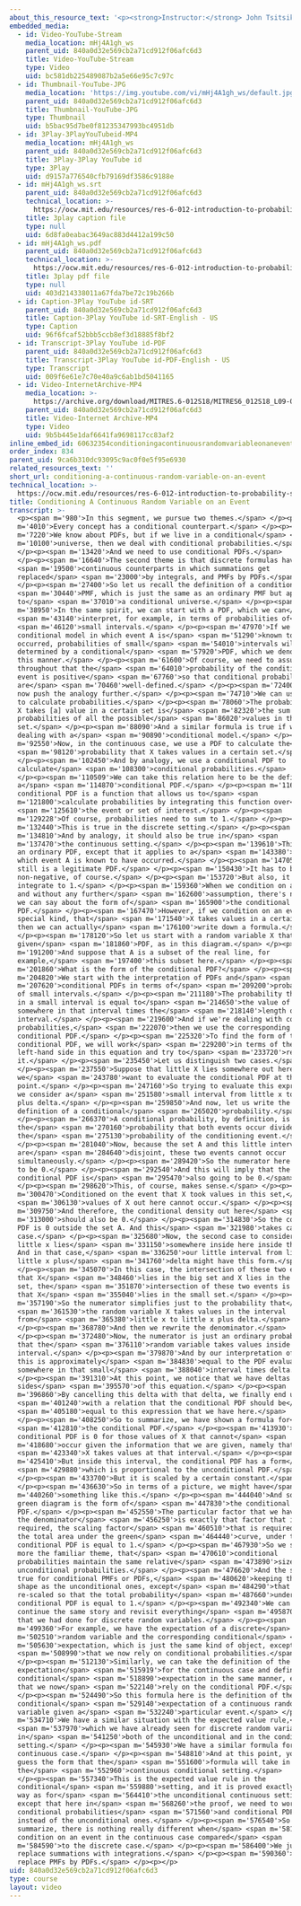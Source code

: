 ```yaml
---
about_this_resource_text: '<p><strong>Instructor:</strong> John Tsitsiklis</p>'
embedded_media:
  - id: Video-YouTube-Stream
    media_location: mHj4A1gh_ws
    parent_uid: 840a0d32e569cb2a71cd912f06afc6d3
    title: Video-YouTube-Stream
    type: Video
    uid: bc581db225489087b2a5e66e95c7c97c
  - id: Thumbnail-YouTube-JPG
    media_location: 'https://img.youtube.com/vi/mHj4A1gh_ws/default.jpg'
    parent_uid: 840a0d32e569cb2a71cd912f06afc6d3
    title: Thumbnail-YouTube-JPG
    type: Thumbnail
    uid: b5bac95d7be0f81235347993bc4951db
  - id: 3Play-3PlayYouTubeid-MP4
    media_location: mHj4A1gh_ws
    parent_uid: 840a0d32e569cb2a71cd912f06afc6d3
    title: 3Play-3Play YouTube id
    type: 3Play
    uid: d9157a776540cfb79169df3586c9188e
  - id: mHj4A1gh_ws.srt
    parent_uid: 840a0d32e569cb2a71cd912f06afc6d3
    technical_location: >-
      https://ocw.mit.edu/resources/res-6-012-introduction-to-probability-spring-2018/part-i-the-fundamentals/conditioning-a-continuous-random-variable-on-an-event/mHj4A1gh_ws.srt
    title: 3play caption file
    type: null
    uid: 6d8fa0eabac3649ac883d4412a199c50
  - id: mHj4A1gh_ws.pdf
    parent_uid: 840a0d32e569cb2a71cd912f06afc6d3
    technical_location: >-
      https://ocw.mit.edu/resources/res-6-012-introduction-to-probability-spring-2018/part-i-the-fundamentals/conditioning-a-continuous-random-variable-on-an-event/mHj4A1gh_ws.pdf
    title: 3play pdf file
    type: null
    uid: 403d214338011a67fda7be72c19b266b
  - id: Caption-3Play YouTube id-SRT
    parent_uid: 840a0d32e569cb2a71cd912f06afc6d3
    title: Caption-3Play YouTube id-SRT-English - US
    type: Caption
    uid: 96f6fcaf52bbb5ccb8ef3d18885f8bf2
  - id: Transcript-3Play YouTube id-PDF
    parent_uid: 840a0d32e569cb2a71cd912f06afc6d3
    title: Transcript-3Play YouTube id-PDF-English - US
    type: Transcript
    uid: 009f6e61e7c70e40a9c6ab1bd5041165
  - id: Video-InternetArchive-MP4
    media_location: >-
      https://archive.org/download/MITRES.6-012S18/MITRES6_012S18_L09-02_300k.mp4
    parent_uid: 840a0d32e569cb2a71cd912f06afc6d3
    title: Video-Internet Archive-MP4
    type: Video
    uid: 9b5b445e1daf6641fa9698117cc83af2
inline_embed_id: 60632354conditioningacontinuousrandomvariableonanevent74604397
order_index: 834
parent_uid: 9ca6b310dc93095c9ac0f0e5f95e6930
related_resources_text: ''
short_url: conditioning-a-continuous-random-variable-on-an-event
technical_location: >-
  https://ocw.mit.edu/resources/res-6-012-introduction-to-probability-spring-2018/part-i-the-fundamentals/conditioning-a-continuous-random-variable-on-an-event
title: Conditioning A Continuous Random Variable on an Event
transcript: >-
  <p><span m='980'>In this segment, we pursue two themes.</span> </p><p><span
  m='4010'>Every concept has a conditional counterpart.</span> </p><p><span
  m='7220'>We know about PDFs, but if we live in a conditional</span> <span
  m='10100'>universe, then we deal with conditional probabilities.</span>
  </p><p><span m='13420'>And we need to use conditional PDFs.</span>
  </p><p><span m='16640'>The second theme is that discrete formulas have</span>
  <span m='19500'>continuous counterparts in which summations get
  replaced</span> <span m='23000'>by integrals, and PMFs by PDFs.</span>
  </p><p><span m='27400'>So let us recall the definition of a conditional</span>
  <span m='30440'>PMF, which is just the same as an ordinary PMF but applied
  to</span> <span m='37010'>a conditional universe.</span> </p><p><span
  m='38950'>In the same spirit, we can start with a PDF, which we can</span>
  <span m='43140'>interpret, for example, in terms of probabilities of</span>
  <span m='46120'>small intervals.</span> </p><p><span m='47970'>If we move to a
  conditional model in which event A is</span> <span m='51290'>known to have
  occurred, probabilities of small</span> <span m='54010'>intervals will then be
  determined by a conditional</span> <span m='57920'>PDF, which we denote in
  this manner.</span> </p><p><span m='61600'>Of course, we need to assume
  throughout that the</span> <span m='64010'>probability of the conditioning
  event is positive</span> <span m='67760'>so that conditional probabilities
  are</span> <span m='70460'>well-defined.</span> </p><p><span m='72400'>Let us
  now push the analogy further.</span> </p><p><span m='74710'>We can use a PMF
  to calculate probabilities.</span> </p><p><span m='78060'>The probability that
  X takes [a] value in a certain set is</span> <span m='82320'>the sum of the
  probabilities of all the possible</span> <span m='86020'>values in that
  set.</span> </p><p><span m='88090'>And a similar formula is true if we're
  dealing with a</span> <span m='90890'>conditional model.</span> </p><p><span
  m='92550'>Now, in the continuous case, we use a PDF to calculate the</span>
  <span m='98120'>probability that X takes values in a certain set.</span>
  </p><p><span m='102450'>And by analogy, we use a conditional PDF to
  calculate</span> <span m='108300'>conditional probabilities.</span>
  </p><p><span m='110509'>We can take this relation here to be the definition of
  a</span> <span m='114870'>conditional PDF.</span> </p><p><span m='116840'>So a
  conditional PDF is a function that allows us to</span> <span
  m='121800'>calculate probabilities by integrating this function over</span>
  <span m='125610'>the event or set of interest.</span> </p><p><span
  m='129228'>Of course, probabilities need to sum to 1.</span> </p><p><span
  m='132440'>This is true in the discrete setting.</span> </p><p><span
  m='134810'>And by analogy, it should also be true in</span> <span
  m='137470'>the continuous setting.</span> </p><p><span m='139610'>This is just
  an ordinary PDF, except that it applies to a</span> <span m='143380'>model in
  which event A is known to have occurred.</span> </p><p><span m='147050'>But it
  still is a legitimate PDF.</span> </p><p><span m='150430'>It has to be
  non-negative, of course.</span> </p><p><span m='153720'>But also, it needs to
  integrate to 1.</span> </p><p><span m='159360'>When we condition on an event
  and without any further</span> <span m='162600'>assumption, there's not much
  we can say about the form of</span> <span m='165900'>the conditional
  PDF.</span> </p><p><span m='167470'>However, if we condition on an event of a
  special kind, that</span> <span m='171540'>X takes values in a certain set,
  then we can actually</span> <span m='176100'>write down a formula.</span>
  </p><p><span m='178120'>So let us start with a random variable X that has a
  given</span> <span m='181860'>PDF, as in this diagram.</span> </p><p><span
  m='191200'>And suppose that A is a subset of the real line, for
  example,</span> <span m='197400'>this subset here.</span> </p><p><span
  m='201860'>What is the form of the conditional PDF?</span> </p><p><span
  m='204820'>We start with the interpretation of PDFs and</span> <span
  m='207620'>conditional PDFs in terms of</span> <span m='209200'>probabilities
  of small intervals.</span> </p><p><span m='211180'>The probability that X lies
  in a small interval is equal to</span> <span m='214650'>the value of the PDF
  somewhere in that interval times the</span> <span m='218140'>length of the
  interval.</span> </p><p><span m='219600'>And if we're dealing with conditional
  probabilities,</span> <span m='222070'>then we use the corresponding
  conditional PDF.</span> </p><p><span m='225320'>To find the form of the
  conditional PDF, we will work</span> <span m='229200'>in terms of the
  left-hand side in this equation and try to</span> <span m='233720'>rewrite
  it.</span> </p><p><span m='235450'>Let us distinguish two cases.</span>
  </p><p><span m='237550'>Suppose that little X lies somewhere out here, and
  we</span> <span m='243780'>want to evaluate the conditional PDF at that
  point.</span> </p><p><span m='247160'>So trying to evaluate this expression,
  we consider a</span> <span m='251580'>small interval from little x to little x
  plus delta.</span> </p><p><span m='259850'>And now, let us write the
  definition of a conditional</span> <span m='265020'>probability.</span>
  </p><p><span m='266370'>A conditional probability, by definition, is equal to
  the</span> <span m='270160'>probability that both events occur divided by
  the</span> <span m='275130'>probability of the conditioning event.</span>
  </p><p><span m='281040'>Now, because the set A and this little interval
  are</span> <span m='284640'>disjoint, these two events cannot occur
  simultaneously.</span> </p><p><span m='289420'>So the numerator here is going
  to be 0.</span> </p><p><span m='292540'>And this will imply that the
  conditional PDF is</span> <span m='295470'>also going to be 0.</span>
  </p><p><span m='298620'>This, of course, makes sense.</span> </p><p><span
  m='300470'>Conditioned on the event that X took values in this set,</span>
  <span m='306130'>values of X out here cannot occur.</span> </p><p><span
  m='309750'>And therefore, the conditional density out here</span> <span
  m='313000'>should also be 0.</span> </p><p><span m='314830'>So the conditional
  PDF is 0 outside the set A. And this</span> <span m='321980'>takes care of one
  case.</span> </p><p><span m='325680'>Now, the second case to consider is when
  little x lies</span> <span m='331150'>somewhere inside here inside the set A.
  And in that case,</span> <span m='336250'>our little interval from little x to
  little x plus</span> <span m='341760'>delta might have this form.</span>
  </p><p><span m='345070'>In this case, the intersection of these two events,
  that X</span> <span m='348460'>lies in the big set and X lies in the small
  set, the</span> <span m='351870'>intersection of these two events is the event
  that X</span> <span m='355040'>lies in the small set.</span> </p><p><span
  m='357190'>So the numerator simplifies just to the probability that</span>
  <span m='361530'>the random variable X takes values in the interval
  from</span> <span m='365380'>little x to little x plus delta.</span>
  </p><p><span m='368780'>And then we rewrite the denominator.</span>
  </p><p><span m='372480'>Now, the numerator is just an ordinary probability
  that the</span> <span m='376110'>random variable takes values inside a small
  interval.</span> </p><p><span m='379870'>And by our interpretation of PDFs,
  this is approximately</span> <span m='384830'>equal to the PDF evaluated
  somewhere in that small</span> <span m='388040'>interval times delta.</span>
  </p><p><span m='391310'>At this point, we notice that we have deltas on both
  sides</span> <span m='395570'>of this equation.</span> </p><p><span
  m='396860'>By cancelling this delta with that delta, we finally end up</span>
  <span m='401240'>with a relation that the conditional PDF should be</span>
  <span m='405180'>equal to this expression that we have here.</span>
  </p><p><span m='408250'>So to summarize, we have shown a formula for</span>
  <span m='412810'>the conditional PDF.</span> </p><p><span m='413930'>The
  conditional PDF is 0 for those values of X that cannot</span> <span
  m='418680'>occur given the information that we are given, namely that</span>
  <span m='423340'>X takes values at that interval.</span> </p><p><span
  m='425410'>But inside this interval, the conditional PDF has a form</span>
  <span m='429880'>which is proportional to the unconditional PDF.</span>
  </p><p><span m='433700'>But it is scaled by a certain constant.</span>
  </p><p><span m='436630'>So in terms of a picture, we might have</span> <span
  m='440260'>something like this.</span> </p><p><span m='444040'>And so this
  green diagram is the form of</span> <span m='447830'>the conditional
  PDF.</span> </p><p><span m='452550'>The particular factor that we have here in
  the denominator</span> <span m='456250'>is exactly that factor that is
  required, the scaling factor</span> <span m='460510'>that is required so that
  the total area under the green</span> <span m='464440'>curve, under the
  conditional PDF is equal to 1.</span> </p><p><span m='467930'>So we see once
  more the familiar theme, that</span> <span m='470610'>conditional
  probabilities maintain the same relative</span> <span m='473890'>sizes as the
  unconditional probabilities.</span> </p><p><span m='476620'>And the same is
  true for conditional PMFs or PDFs,</span> <span m='480620'>keeping the same
  shape as the unconditional ones, except</span> <span m='484290'>that they are
  re-scaled so that the total probability</span> <span m='487660'>under a
  conditional PDF is equal to 1.</span> </p><p><span m='492340'>We can now
  continue the same story and revisit everything</span> <span m='495870'>else
  that we had done for discrete random variables.</span> </p><p><span
  m='499360'>For example, we have the expectation of a discrete</span> <span
  m='502510'>random variable and the corresponding conditional</span> <span
  m='505630'>expectation, which is just the same kind of object, except</span>
  <span m='508990'>that we now rely on conditional probabilities.</span>
  </p><p><span m='512130'>Similarly, we can take the definition of the
  expectation</span> <span m='515919'>for the continuous case and define a
  conditional</span> <span m='518890'>expectation in the same manner, except
  that we now</span> <span m='522140'>rely on the conditional PDF.</span>
  </p><p><span m='524490'>So this formula here is the definition of the
  conditional</span> <span m='529140'>expectation of a continuous random
  variable given a</span> <span m='532240'>particular event.</span> </p><p><span
  m='534710'>We have a similar situation with the expected value rule,</span>
  <span m='537970'>which we have already seen for discrete random variables
  in</span> <span m='541250'>both of the unconditional and in the conditional
  setting.</span> </p><p><span m='545930'>We have a similar formula for the
  continuous case.</span> </p><p><span m='548810'>And at this point, you can
  guess the form that the</span> <span m='551600'>formula will take in
  the</span> <span m='552960'>continuous conditional setting.</span>
  </p><p><span m='557340'>This is the expected value rule in the
  conditional</span> <span m='559880'>setting, and it is proved exactly the same
  way as for</span> <span m='564410'>the unconditional continuous setting,
  except that here in</span> <span m='568260'>the proof, we need to work with
  conditional probabilities</span> <span m='571560'>and conditional PDFs,
  instead of the unconditional ones.</span> </p><p><span m='576540'>So to
  summarize, there is nothing really different when</span> <span m='581370'>we
  condition on an event in the continuous case compared</span> <span
  m='584590'>to the discrete case.</span> </p><p><span m='586400'>We just
  replace summations with integrations.</span> </p><p><span m='590360'>And we
  replace PMFs by PDFs.</span> </p><p></p>
uid: 840a0d32e569cb2a71cd912f06afc6d3
type: course
layout: video
---
```


